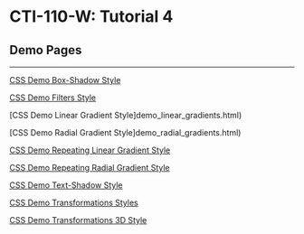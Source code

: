 # CTI-110-W: Tutorial 4 

## Demo Pages
---
[CSS Demo Box-Shadow Style](https://acc-it-dept.github.io/CTI-110-W-T4-Demo/demo_box_shadows.html)
> 

[CSS Demo Filters Style](demo_filters.html)
>

[CSS Demo Linear Gradient Style]demo_linear_gradients.html)
> 

[CSS Demo Radial Gradient Style]demo_radial_gradients.html)
> 

[CSS Demo Repeating Linear Gradient Style](demo_repeat_linear_gradients.html)
> 

[CSS Demo Repeating Radial Gradient Style](demo_repeat_radial_gradients.html)
> 

[CSS Demo Text-Shadow Style](demo_text_shadows.html)
> 

[CSS Demo Transformations Styles](demo_transformations.html)
> 

[CSS Demo Transformations 3D Style](demo_transformations3d.html)
> 
